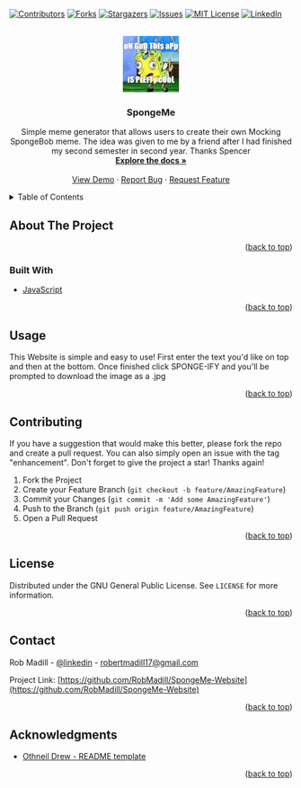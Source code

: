 <div id="top"></div>

<!-- PROJECT SHIELDS -->
[![Contributors][contributors-shield]][contributors-url]
[![Forks][forks-shield]][forks-url]
[![Stargazers][stars-shield]][stars-url]
[![Issues][issues-shield]][issues-url]
[![MIT License][license-shield]][license-url]
[![LinkedIn][linkedin-shield]][linkedin-url]



<!-- PROJECT LOGO -->
<br />
<div align="center">
  <a href="https://github.com/RobMadill/SpongeMe-Website">
    <img src="test.jpg" alt="Logo" width="100" height="100">
  </a>

<h3 align="center">SpongeMe</h3>

  <p align="center">
    Simple meme generator that allows users to create their own Mocking SpongeBob meme. The idea was given to me by a friend after I had finished my second semester in second year. Thanks Spencer
    <br />
    <a href="https://github.com/RobMadill/SpongeMe-Website"><strong>Explore the docs »</strong></a>
    <br />
    <br />
    <a href="https://github.com/RobMadill/SpongeMe-Website">View Demo</a>
    ·
    <a href="https://github.com/RobMadill/SpongeMe-Website/issues">Report Bug</a>
    ·
    <a href="https://github.com/RobMadill/SpongeMe-Website/issues">Request Feature</a>
  </p>
</div>



<!-- TABLE OF CONTENTS -->
<details>
  <summary>Table of Contents</summary>
  <ol>
    <li>
      <a href="#about-the-project">About The Project</a>
      <ul>
        <li><a href="#built-with">Built With</a></li>
      </ul>
    </li>
    <li><a href="#contributing">Contributing</a></li>
    <li><a href="#license">License</a></li>
    <li><a href="#contact">Contact</a></li>
    <li><a href="#acknowledgments">Acknowledgments</a></li>
  </ol>
</details>



<!-- ABOUT THE PROJECT -->
## About The Project


<p align="right">(<a href="#top">back to top</a>)</p>



### Built With

* [JavaScript](https://www.javascript.com/)

<p align="right">(<a href="#top">back to top</a>)</p>


<!-- USAGE EXAMPLES -->
## Usage

This Website is simple and easy to use! First enter the text you'd like on top and then at the bottom. 
Once finished click SPONGE-IFY and you'll be prompted to download the image as a .jpg

<p align="right">(<a href="#top">back to top</a>)</p>

<!-- CONTRIBUTING -->
## Contributing

If you have a suggestion that would make this better, please fork the repo and create a pull request. You can also simply open an issue with the tag "enhancement".
Don't forget to give the project a star! Thanks again!

1. Fork the Project
2. Create your Feature Branch (`git checkout -b feature/AmazingFeature`)
3. Commit your Changes (`git commit -m 'Add some AmazingFeature'`)
4. Push to the Branch (`git push origin feature/AmazingFeature`)
5. Open a Pull Request

<p align="right">(<a href="#top">back to top</a>)</p>


<!-- LICENSE -->
## License

Distributed under the GNU General Public License. See `LICENSE` for more information.

<p align="right">(<a href="#top">back to top</a>)</p>



<!-- CONTACT -->
## Contact

Rob Madill - [@linkedin](https://www.linkedin.com/in/robert-madill/) - robertmadill17@gmail.com

Project Link: [https://github.com/RobMadill/SpongeMe-Website](https://github.com/RobMadill/SpongeMe-Website)

<p align="right">(<a href="#top">back to top</a>)</p>



<!-- ACKNOWLEDGMENTS -->
## Acknowledgments

* [Othneil Drew - README template](https://github.com/othneildrew/Best-README-Template)

<p align="right">(<a href="#top">back to top</a>)</p>



<!-- MARKDOWN LINKS & IMAGES -->
[contributors-shield]: https://img.shields.io/github/contributors/RobMadill/SpongeMe-Website.svg?style=for-the-badge
[contributors-url]: https://github.com/RobMadill/SpongeMe-Website/graphs/contributors
[forks-shield]: https://img.shields.io/github/forks/RobMadill/SpongeMe-Website.svg?style=for-the-badge
[forks-url]: https://github.com/RobMadill/SpongeMe-Website/network/members
[stars-shield]: https://img.shields.io/github/stars/RobMadill/SpongeMe-Website.svg?style=for-the-badge
[stars-url]: https://github.com/RobMadill/SpongeMe-Website/stargazers
[issues-shield]: https://img.shields.io/github/issues/RobMadill/SpongeMe-Website.svg?style=for-the-badge
[issues-url]: https://github.com/RobMadill/SpongeMe-Website/issues
[license-shield]: https://img.shields.io/github/license/RobMadill/SpongeMe-Website.svg?style=for-the-badge
[license-url]: https://github.com/RobMadill/SpongeMe-Website/blob/master/LICENSE
[linkedin-shield]: https://img.shields.io/badge/-LinkedIn-black.svg?style=for-the-badge&logo=linkedin&colorB=555
[linkedin-url]: https://www.linkedin.com/in/robert-madill/
